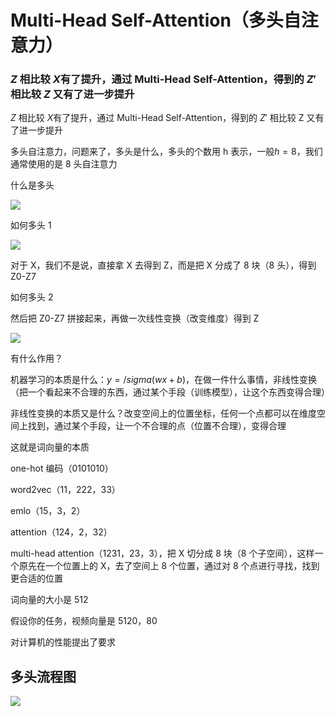 # Multi-Head Self-Attention（多头自注意力）

### $Z$ 相比较 $X$有了提升，通过 Multi-Head Self-Attention，得到的 $Z′$相比较 $Z$ 又有了进一步提升

$Z$ 相比较 $X$有了提升，通过 Multi-Head Self-Attention，得到的 $Z{'}$ 相比较 Z 又有了进一步提升

多头自注意力，问题来了，多头是什么，多头的个数用 h 表示，一般$h=8$，我们通常使用的是 8 头自注意力

什么是多头

![](/img/07-1.png)

如何多头 1

![](/img/07-2.jpg)

对于 X，我们不是说，直接拿 X 去得到 Z，而是把 X 分成了 8 块（8 头），得到 Z0-Z7

如何多头 2

然后把 Z0-Z7 拼接起来，再做一次线性变换（改变维度）得到 Z

![](/img/07-3.jpg)

有什么作用？

机器学习的本质是什么：$y=/sigma(wx+b)$，在做一件什么事情，非线性变换（把一个看起来不合理的东西，通过某个手段（训练模型），让这个东西变得合理）

非线性变换的本质又是什么？改变空间上的位置坐标，任何一个点都可以在维度空间上找到，通过某个手段，让一个不合理的点（位置不合理），变得合理

这就是词向量的本质

one-hot 编码（0101010）

word2vec（11，222，33）

emlo（15，3，2）

attention（124，2，32）

multi-head attention（1231，23，3），把 X 切分成 8 块（8 个子空间），这样一个原先在一个位置上的 X，去了空间上 8 个位置，通过对 8 个点进行寻找，找到更合适的位置

词向量的大小是 512

假设你的任务，视频向量是 5120，80

对计算机的性能提出了要求

## 多头流程图

![](/img/07-4.jpg)
